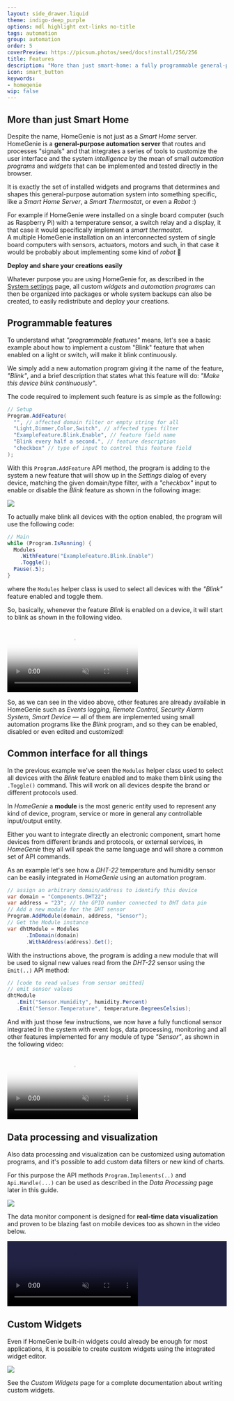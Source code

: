 ```yaml
---
layout: side_drawer.liquid
theme: indigo-deep_purple
options: mdl highlight ext-links no-title
tags: automation
group: automation
order: 5
coverPreview: https://picsum.photos/seed/docs!install/256/256
title: Features
description: "More than just smart-home: a fully programmable general-purpose automation system."
icon: smart_button
keywords:
- homegenie
wip: false
---
```


## More than just Smart Home

Despite the name, HomeGenie is not just as a *Smart Home* server.
HomeGenie is a **general-purpose automation server** that routes and processes "signals"
and that integrates a series of tools to customize the user interface and the system
*intelligence* by the mean of small *automation programs* and *widgets* that can be
implemented and tested directly in the browser.

It is exactly the set of installed widgets and programs that determines and shapes this
general-purpose automation system into something specific, like a *Smart Home Server*,
a *Smart Thermostat*, or even a *Robot* :)


For example if HomeGenie were installed on a single board computer (such as Raspberry Pi)
with a temperature sensor, a switch relay and a display, it that case it would specifically
implement a *smart thermostat*.  
A multiple HomeGenie installation on an interconnected
system of single board computers with sensors, actuators, motors and such, in that case it
would be probably about implementing some kind of *robot* 🤖

**Deploy and share your creations easily**

Whatever purpose you are using HomeGenie for, as described in the [System settings](../../settings) page,
all custom *widgets* and *automation programs* can then be organized into packages or whole system backups
can also be created, to easily redistribute and deploy your creations.


## Programmable features

To understand what *"programmable features"* means, let's see a basic example
about how to implement a custom "Blink" feature that when enabled on a light
or switch, will make it blink continuously.

We simply add a new automation program giving it the name of the feature, *"Blink"*,
and a brief description that states what this feature will do: *"Make this device
blink continuously"*.

The code required to implement such feature is as simple as the following: 

```csharp
// Setup
Program.AddFeature(
  "", // affected domain filter or empty string for all
  "Light,Dimmer,Color,Switch", // affected types filter
  "ExampleFeature.Blink.Enable", // feature field name
  "Blink every half a second.", // feature description
  "checkbox" // type of input to control this feature field
);
```

With this `Program.AddFeature` API method, the program is adding to the
system a new feature that will show up in the *Settings* dialog of every 
device, matching the given domain/type filter, with a *"checkbox"* input
to enable or disable the *Blink* feature as shown in the following image:


<div class="media-container">
    <img src="images/add_feature_01.png">
</div>

To actually make blink all devices with the option enabled, the program
will use the following code:

```csharp
// Main
while (Program.IsRunning) {
  Modules
    .WithFeature("ExampleFeature.Blink.Enable")
    .Toggle();
  Pause(.5);
}
```

where the `Modules` helper class is used to select all devices with
the *"Blink"* feature enabled and toggle them.  

So, basically, whenever the feature *Blink* is enabled on a device, it will start to blink as
shown in the following video.

<div class="media-container">

  <video id="video1" src="images/features_example_blink.webm"
       controls muted
       poster="images/features_example_blink.png"
       style="max-width:100%;"></video>

</div>
<script type="text/javascript">
const video1 = document.getElementById('video1');       
video1.addEventListener('ended',function(){
    video1.load();     
},false);
</script>


So, as we can see in the video above, other features are already available in
HomeGenie such as *Events logging*, *Remote Control*, *Security Alarm System*,
*Smart Device* &mdash;
all of them are implemented using small automation programs like the *Blink*
program, and so they can be enabled, disabled or even edited and customized!


## Common interface for all things

In the previous example we've seen the `Modules` helper class
used to select all devices with the *Blink* feature enabled and
to make them blink using the `.Toggle()` command.
This will work on all devices despite the brand or different
protocols used. 


<div class="note-box">
In <em>HomeGenie</em> a <strong>module</strong> is the most generic entity used to represent any kind of device,
program, service or more in general any controllable input/output entity.
</div>


Either you want to integrate directly an electronic component, smart home
devices from different brands and protocols, or external services, in
*HomeGenie* they all will speak the same language and will share a
common set of API commands.

As an example let's see how a *DHT-22* temperature and humidity sensor can be
easily integrated in *HomeGenie* using an automation program.

```csharp
// assign an arbitrary domain/address to identify this device
var domain = "Components.DHT22";
var address = "23"; // the GPIO number connected to DHT data pin
// Add a new module for the DHT sensor
Program.AddModule(domain, address, "Sensor");
// Get the Module instance
var dhtModule = Modules
      .InDomain(domain)
      .WithAddress(address).Get();
```

With the instructions above, the program is adding a new module that will be used
to signal new values read from the *DHT-22* sensor using the `Emit(..)` API method:

```csharp
// [code to read values from sensor omitted]
// emit sensor values
dhtModule
   .Emit("Sensor.Humidity", humidity.Percent)
   .Emit("Sensor.Temperature", temperature.DegreesCelsius);
```

And with just those few instructions, we now have a fully functional sensor integrated
in the system with event logs, data processing, monitoring and all other features implemented
for any module of type *"Sensor"*, as shown in the following video:


<div class="media-container">

  <video id="video2" src="images/features_modules_api.webm"
       controls muted
       poster="images/features_modules_api.png"
       style="max-width:100%;"></video>

</div>
<script type="text/javascript">
const video2 = document.getElementById('video2');       
video2.addEventListener('ended',function(){
    video2.load();     
},false);
</script>






## Data processing and visualization

Also data processing and visualization can be customized using automation programs, and it's
possible to add custom data filters or new kind of charts.

For this purpose the API methods `Program.Implements(..)` and `Api.Handle(...)` can be used
as described in the *Data Processing* page later in this guide.


<div class="media-container">
    <img src="images/features_custom_charts.png">
</div>


The data monitor component is designed for 
**real-time data visualization** and proven to be 
blazing fast on mobile devices too as shown in the video
below.

<div class="media-container" style="background: #224">

  <video id="video3" src="images/features_data_visualization.webm"
       controls muted
       poster="images/features_data_visualization.png"
       style="max-width:100%; max-height: 560px"></video>

</div>
<script type="text/javascript">
const video3 = document.getElementById('video2');       
video3.addEventListener('ended',function(){
    video3.load();     
},false);
</script>


## Custom Widgets

Even if HomeGenie built-in widgets could already be enough 
for most applications, it is possible to create custom widgets
using the integrated widget editor.

<div class="media-container">
    <img src="images/features_custom_widget.png">
</div>

See the *Custom Widgets* page for a complete documentation about
writing custom widgets.
